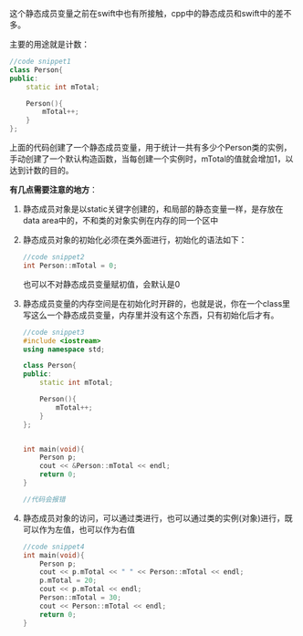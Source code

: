 这个静态成员变量之前在swift中也有所接触，cpp中的静态成员和swift中的差不多。

主要的用途就是计数：

```cpp
//code snippet1
class Person{
public:
    static int mTotal;

    Person(){
        mTotal++;
    }
}; 
```

上面的代码创建了一个静态成员变量，用于统计一共有多少个Person类的实例，手动创建了一个默认构造函数，当每创建一个实例时，mTotal的值就会增加1，以达到计数的目的。

**有几点需要注意的地方**：

1. 静态成员对象是以static关键字创建的，和局部的静态变量一样，是存放在data area中的，不和类的对象实例在内存的同一个区中

2. 静态成员对象的初始化必须在类外面进行，初始化的语法如下：

   ```cpp
   //code snippet2
   int Person::mTotal = 0;
   ```

   也可以不对静态成员变量赋初值，会默认是0

3. 静态成员变量的内存空间是在初始化时开辟的，也就是说，你在一个class里写这么一个静态成员变量，内存里并没有这个东西，只有初始化后才有。

   ```cpp
   //code snippet3
   #include <iostream>
   using namespace std;
   
   class Person{
   public:
       static int mTotal;
   
       Person(){
           mTotal++;
       }
   };
   
   
   int main(void){
       Person p;
       cout << &Person::mTotal << endl;
       return 0;
   }
   
   //代码会报错 
   ```

   

4. 静态成员对象的访问，可以通过类进行，也可以通过类的实例(对象)进行，既可以作为左值，也可以作为右值

   ```cpp
   //code snippet4
   int main(void){
       Person p;
       cout << p.mTotal << " " << Person::mTotal << endl;
       p.mTotal = 20;
       cout << p.mTotal << endl;
       Person::mTotal = 30;
       cout << Person::mTotal << endl;
       return 0;
   }
   ```

   